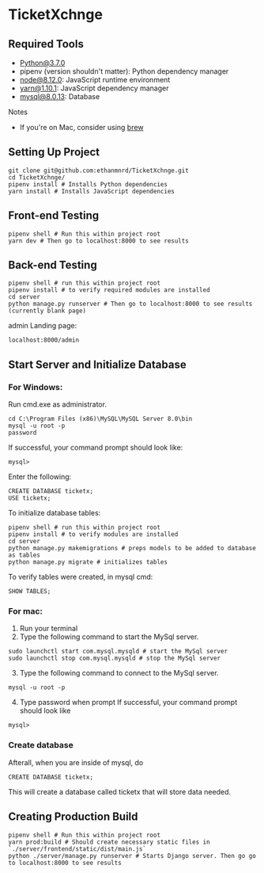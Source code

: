 # TicketXchnge

## Required Tools
- Python@3.7.0
- pipenv (version shouldn't matter): Python dependency manager
- node@8.12.0: JavaScript runtime environment
- yarn@1.10.1: JavaScript dependency manager
- mysql@8.0.13: Database

Notes
- If you're on Mac, consider using [brew](https://brew.sh/)


## Setting Up Project
```
git clone git@github.com:ethanmnrd/TicketXchnge.git
cd TicketXchnge/
pipenv install # Installs Python dependencies
yarn install # Installs JavaScript dependencies
```

## Front-end Testing
```
pipenv shell # Run this within project root
yarn dev # Then go to localhost:8000 to see results
```

## Back-end Testing
```
pipenv shell # run this within project root
pipenv install # to verify required modules are installed
cd server
python manage.py runserver # Then go to localhost:8000 to see results (currently blank page)
```

admin Landing page:
```
localhost:8000/admin
```

## Start Server and Initialize Database
### For Windows: 
Run cmd.exe as administrator.
```
cd C:\Program Files (x86)\MySQL\MySQL Server 8.0\bin 
mysql -u root -p
password
```
If successful, your command prompt should look like:
```
mysql>
```
Enter the following:
```
CREATE DATABASE ticketx;
USE ticketx;
```

To initialize database tables:
```
pipenv shell # run this within project root
pipenv install # to verify modules are installed
cd server
python manage.py makemigrations # preps models to be added to database as tables
python manage.py migrate # initializes tables
```

To verify tables were created, in mysql cmd:
```
SHOW TABLES;
```

### For mac:
1. Run your terminal
2. Type the following command to start the MySql server.
``` 
sudo launchctl start com.mysql.mysqld # start the MySql server
sudo launchctl stop com.mysql.mysqld # stop the MySql server
```
3. Type the following command to connect to the MySql server.
```
mysql -u root -p
```
4. Type password when prompt
If successful, your command prompt should look like
```
mysql>
```

### Create database
Afterall, when you are inside of mysql, do
```
CREATE DATABASE ticketx;
```
This will create a database called ticketx that will store data needed.

## Creating Production Build
```
pipenv shell # Run this within project root
yarn prod:build # Should create necessary static files in `./server/frontend/static/dist/main.js`
python ./server/manage.py runserver # Starts Django server. Then go go to localhost:8000 to see results
```
